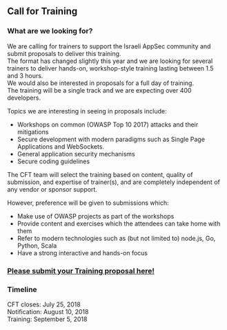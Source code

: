 ---
---

## Call for Training

### What are we looking for? 

We are calling for trainers to support the Israeli AppSec community and submit proposals to deliver this training.   
The format has changed slightly this year and we are looking for several trainers to deliver hands-on, workshop-style training lasting between 1.5 and 3 hours.   
We would also be interested in proposals for a full day of training.   
The training will be a single track and we are expecting over 400 developers.   

Topics we are interesting in seeing in proposals include:

- Workshops on common (OWASP Top 10 2017) attacks and their mitigations
- Secure development with modern paradigms such as Single Page Applications and WebSockets.
- General application security mechanisms
- Secure coding guidelines

The CFT team will select the training based on content, quality of submission, and expertise of trainer(s), and are completely independent of any vendor or sponsor support. 

However, preference will be given to submissions which:

- Make use of OWASP projects as part of the workshops
- Provide content and exercises which the attendees can take home with them
- Refer to modern technologies such as (but not limited to) node.js, Go, Python, Scala
- Have a strong interactive and hands-on focus


### [Please submit your Training proposal here!](https://www.papercall.io/appsecisrael2018training)

### Timeline 

CFT closes: July 25, 2018  
Notification: August 10, 2018   
Training: September 5, 2018   

